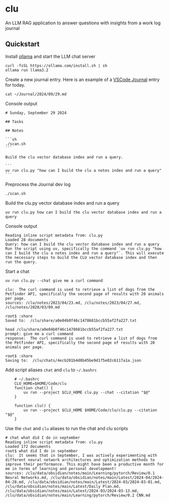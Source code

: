# clu
An LLM RAG application to answer questions with insights from a work log journal


## Quickstart

Install [ollama](https://github.com/ollama/ollama) and start the LLM chat server

    curl -fsSL https://ollama.com/install.sh | sh
    ollama run llama3.2


Create a new journal entry. Here is an example of a [VSCode Journal](https://marketplace.visualstudio.com/items?itemName=pajoma.vscode-journal) entry for today.

    cat ~/Journal/2024/09/29.md

Console output

    # Sunday, September 29 2024

    ## Tasks

    ## Notes

    ```sh
    ./scan.sh
    ```

    Build the clu vector database index and run a query.

    ```
    uv run clu.py "how can I build the clu a notes index and run a query"
    ```


Preprocess the Journal dev log

    ./scan.sh


Build the clu.py vector database index and run a query

    uv run clu.py how can I build the clu vector database index and run a query

Console output

    Reading inline script metadata from: clu.py
    Loaded 28 documents
    Query: how can I build the clu vector database index and run a query
    Run the script using uv, specifically the command `uv run clu.py "how can I build the clu a notes index and run a query"`. This will execute the necessary steps to build the CLU vector database index and then run the query.

Start a chat

    uv run clu.py --chat give me a curl command

    clu:  The curl command is used to retrieve a list of dogs from the Petfinder API, specifically the second page of results with 20 animals per page.
    sources: /clu/notes/2023/04/23.md, /clu/notes/2023/04/27.md, /clu/notes/2020/03/09.md

    root$ :share
    Saved to:  /clu/share/a0e04b0f46c1478681bccb55af2fa227.txt

    head /clu/share/a0e04b0f46c1478681bccb55af2fa227.txt
    prompt: give me a curl command
    response:  The curl command is used to retrieve a list of dogs from the Petfinder API, specifically the second page of results with 20 animals per page.

    root$ :share
    Saving to:  /clu/chats/4ecb201b4d0b45be9d1f5e02c6117a1a.json

Add script aliases `chat` and `clu` to `~/.bashrc`

        # ~/.bashrc
        CLU_HOME=$HOME/Code/clu
        function chat() {
            uv run --project $CLU_HOME clu.py --chat --citation "$@"
        }

        function clu() {
            uv run --project $CLU_HOME $HOME/Code/clu/clu.py --citation "$@"
        }

Use the `chat` and `clu` aliases to run the chat and clu scripts

    # chat what did I do in september
    Reading inline script metadata from: clu.py
    Loaded 172 documents
    root$ what did I do in september
    clu:  It seems that in September, I was actively experimenting with different neural network architectures and optimization methods to improve their performance. This might have been a productive month for me in terms of learning and personal development!
    sources: /clu/data/obsidian/notes/main/Learning/pytorch/Review/0.1 Neural Networks.md, /clu/data/obsidian/notes/main/Latest/2024-04/2024-04-28.md, /clu/data/obsidian/notes/main/Latest/2024-03/2024-03-01.md, /clu/data/obsidian/notes/main/Latest/Daily Plan.md, /clu/data/obsidian/notes/main/Latest/2024-03/2024-03-13.md, /clu/data/obsidian/notes/main/Learning/pytorch/Review/0.2 CNN.md